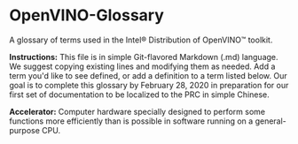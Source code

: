 # OpenVINO-Glossary

A glossary of terms used in the Intel® Distribution of OpenVINO™ toolkit.

**Instructions:**
This file is in simple Git-flavored Markdown (.md) language.  We suggest copying existing lines and modifying them as needed.
Add a term you'd like to see defined, or add a definition to a term listed below.  Our goal is to complete this glossary by February 28, 2020 in preparation for our first set of documentation to be localized to the PRC in simple Chinese.

**Accelerator:** Computer hardware specially designed to perform some functions more efficiently than is possible in software running on a general-purpose CPU. 
